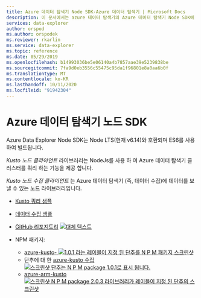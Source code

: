 ```yaml
---
title: Azure 데이터 탐색기 Node SDK-Azure 데이터 탐색기 | Microsoft Docs
description: 이 문서에서는 azure 데이터 탐색기의 Azure 데이터 탐색기 Node SDK에 대해 설명 합니다.
services: data-explorer
author: orspod
ms.author: orspodek
ms.reviewer: rkarlin
ms.service: data-explorer
ms.topic: reference
ms.date: 05/29/2019
ms.openlocfilehash: b14993036be5e06140a4b7857aae39e5239838be
ms.sourcegitcommit: 7fa9d0eb3556c55475c95da1f96801e8a0aa6b0f
ms.translationtype: MT
ms.contentlocale: ko-KR
ms.lasthandoff: 10/11/2020
ms.locfileid: "91942304"
---
```

# <a name="azure-data-explorer-node-sdk"></a>Azure 데이터 탐색기 노드 SDK

Azure Data Explorer Node SDK는 Node LTS(현재 v6.14)와 호환되며 ES6를 사용하여 빌드됩니다.

*Kusto 노드 클라이언트* 라이브러리는 NodeJs를 사용 하 여 Azure 데이터 탐색기 클러스터를 쿼리 하는 기능을 제공 합니다. 

*Kusto 노드 수집 클라이언트* 는 Azure 데이터 탐색기 (즉, 데이터 수집)에 데이터를 보낼 수 있는 노드 라이브러리입니다. 

* [Kusto 쿼리 샘플](https://github.com/Azure/azure-kusto-node/blob/master/azure-kusto-data/example.js)

* [데이터 수집 샘플](https://github.com/Azure/azure-kusto-node/blob/master/azure-kusto-ingest/example.js)

* [GitHub 리포지토리](https://github.com/Azure/azure-kusto-node) [ ![대체 텍스트](https://travis-ci.org/Azure/azure-kusto-node.svg?branch=master "azure-kusto-node")](https://travis-ci.org/Azure/azure-kusto-node)

* NPM 패키지:

    * [azure-kusto-](https://www.npmjs.com/package/azure-kusto-data)[ ![ 1.0.1 라는 레이블이 지정 된 단추를 N P M 패키지 스크린샷](https://badge.fury.io/js/azure-kusto-data.svg)](https://badge.fury.io/js/azure-kusto-data)   
    * 단추에 대 한 [azure-kusto 수집](https://www.npmjs.com/package/azure-kusto-ingest)[ ![ 스크린샷 단추는 N P M package 1.0.1로 표시 됩니다.](https://badge.fury.io/js/azure-kusto-ingest.svg)](https://badge.fury.io/js/azure-kusto-ingest)  
    * [azure-arm-kusto](https://www.npmjs.com/package/azure-arm-kusto) [ ![ 스크린샷 N P M package 2.0.3 라이브러리가 레이블이 지정 된 단추의 스크린샷](https://badge.fury.io/js/azure-arm-kusto.svg)](https://badge.fury.io/js/azure-arm-kusto)